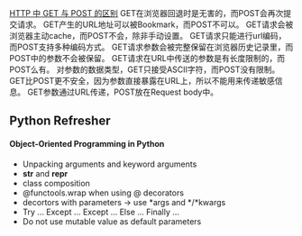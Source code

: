 [HTTP 中 GET 与 POST 的区别](https://learnku.com/articles/25881/)
GET在浏览器回退时是无害的，而POST会再次提交请求。
GET产生的URL地址可以被Bookmark，而POST不可以。
GET请求会被浏览器主动cache，而POST不会，除非手动设置。
GET请求只能进行url编码，而POST支持多种编码方式。
GET请求参数会被完整保留在浏览器历史记录里，而POST中的参数不会被保留。
GET请求在URL中传送的参数是有长度限制的，而POST么有。
对参数的数据类型，GET只接受ASCII字符，而POST没有限制。
GET比POST更不安全，因为参数直接暴露在URL上，所以不能用来传递敏感信息。
GET参数通过URL传递，POST放在Request body中。

## Python Refresher
#### Object-Oriented Programming in Python
* Unpacking arguments and keyword arguments
* __str__ and __repr__
* class composition  
* @functools.wrap when using @ decorators  
* decortors with parameters -> use *args and */*kwargs
* Try ... Except ... Except ... Else ... Finally ...
* Do not use mutable value as default parameters